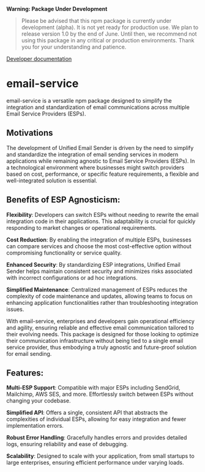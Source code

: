 **Warning: Package Under Development**

>Please be advised that this npm package is currently under development (alpha). It is not yet ready for production use. We plan to release version 1.0 by the end of June. Until then, we recommend not using this package in any critical or production environments. Thank you for your understanding and patience.

[Developer documentation](https://github.com/email-service/email-service/blob/main/USERGUIDE.md)

# email-service
email-service is a versatile npm package designed to simplify the integration and standardization of email communications across multiple Email Service Providers (ESPs).

## Motivations
The development of Unified Email Sender is driven by the need to simplify and standardize the integration of email sending services in modern applications while remaining agnostic to Email Service Providers (ESPs). In a technological environment where businesses might switch providers based on cost, performance, or specific feature requirements, a flexible and well-integrated solution is essential.

## Benefits of ESP Agnosticism:

**Flexibility**: Developers can switch ESPs without needing to rewrite the email integration code in their applications. This adaptability is crucial for quickly responding to market changes or operational requirements.

**Cost Reduction**: By enabling the integration of multiple ESPs, businesses can compare services and choose the most cost-effective option without compromising functionality or service quality.

**Enhanced Security**: By standardizing ESP integrations, Unified Email Sender helps maintain consistent security and minimizes risks associated with incorrect configurations or ad hoc integrations.

**Simplified Maintenance**: Centralized management of ESPs reduces the complexity of code maintenance and updates, allowing teams to focus on enhancing application functionalities rather than troubleshooting integration issues.

With email-service, enterprises and developers gain operational efficiency and agility, ensuring reliable and effective email communication tailored to their evolving needs. This package is designed for those looking to optimize their communication infrastructure without being tied to a single email service provider, thus embodying a truly agnostic and future-proof solution for email sending.

## Features:

**Multi-ESP Support**: Compatible with major ESPs including SendGrid, Mailchimp, AWS SES, and more. Effortlessly switch between ESPs without changing your codebase.

**Simplified API**: Offers a single, consistent API that abstracts the complexities of individual ESPs, allowing for easy integration and fewer implementation errors.

**Robust Error Handling**: Gracefully handles errors and provides detailed logs, ensuring reliability and ease of debugging.

**Scalability**: Designed to scale with your application, from small startups to large enterprises, ensuring efficient performance under varying loads.